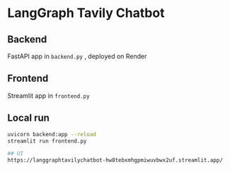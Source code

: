 # LangGraph Tavily Chatbot

## Backend
FastAPI app in `backend.py` , deployed on Render

## Frontend
Streamlit app in `frontend.py`

## Local run
```bash
uvicorn backend:app --reload
streamlit run frontend.py

## UI
https://langgraphtavilychatbot-hw8tebxmhgpmiwuvbwx2uf.streamlit.app/
